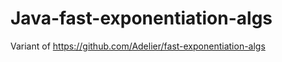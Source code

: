 Java-fast-exponentiation-algs
=============================

Variant of https://github.com/Adelier/fast-exponentiation-algs
